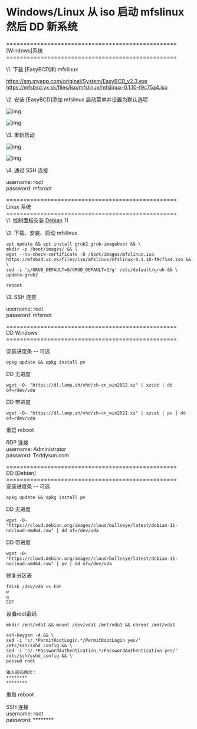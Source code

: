 # Windows/Linux 从 iso 启动 mfslinux 然后 DD 新系统

\=\=\=\=\=\=\=\=\=\=\=\=\=\=\=\=\=\=\=\=\=\=\=\=\=\=\=\=\=\=\=\=\=\=\=\=\=\=\=\=\=\=\=\=\=\=\=\=\=\=  
[Windows]系统  
\=\=\=\=\=\=\=\=\=\=\=\=\=\=\=\=\=\=\=\=\=\=\=\=\=\=\=\=\=\=\=\=\=\=\=\=\=\=\=\=\=\=\=\=\=\=\=\=\=\=  

\1. 下载 [EasyBCD]和 mfslinux

https://sm.myapp.com/original/System/EasyBCD_v2.3.exe  
https://mfsbsd.vx.sk/files/iso/mfslinux/mfslinux-0.1.10-f9c75a4.iso  

\2. 安装 [EasyBCD]添加 mfslinux 启动菜单并设置为默认选项

![img](https://s2.loli.net/2022/10/06/1qZXRCcLTB2xEUl.png)



![img](https://s2.loli.net/2022/10/06/qmZOAbMxVDFy3PL.png)


\3. 重新启动

![img](https://s2.loli.net/2022/10/06/lXxSsnd5gM8RBtP.png)



![img](https://s2.loli.net/2022/10/06/l3p1zoDCAFNGIYy.png)


\4. 通过 SSH 连接

username: root  
password: mfsroot  

\=\=\=\=\=\=\=\=\=\=\=\=\=\=\=\=\=\=\=\=\=\=\=\=\=\=\=\=\=\=\=\=\=\=\=\=\=\=\=\=\=\=\=\=\=\=\=\=\=\=  
Linux 系统  
\=\=\=\=\=\=\=\=\=\=\=\=\=\=\=\=\=\=\=\=\=\=\=\=\=\=\=\=\=\=\=\=\=\=\=\=\=\=\=\=\=\=\=\=\=\=\=\=\=\=  
\1. 控制面板安装 [Debian](https://369369.xyz/host/data/Debian.html) 11

\2. 下载、安装、启动 mfslinux

```
apt update && apt install grub2 grub-imageboot && \
mkdir -p /boot/images/ && \
wget --no-check-certificate -O /boot/images/mfslinux.iso https://mfsbsd.vx.sk/files/iso/mfslinux/mfslinux-0.1.10-f9c75a4.iso && \
sed -i 's/GRUB_DEFAULT=0/GRUB_DEFAULT=2/g' /etc/default/grub && \
update-grub2

reboot
```


\3. SSH 连接

username: root  
password: mfsroot  

\=\=\=\=\=\=\=\=\=\=\=\=\=\=\=\=\=\=\=\=\=\=\=\=\=\=\=\=\=\=\=\=\=\=\=\=\=\=\=\=\=\=\=\=\=\=\=\=\=\=  
DD Windows  
\=\=\=\=\=\=\=\=\=\=\=\=\=\=\=\=\=\=\=\=\=\=\=\=\=\=\=\=\=\=\=\=\=\=\=\=\=\=\=\=\=\=\=\=\=\=\=\=\=\=  

安装进度条 -- 可选

```
opkg update && opkg install pv
```


DD 无进度

```
wget -O- "https://dl.lamp.sh/vhd/zh-cn_win2022.xz" | xzcat | dd of=/dev/vda
```


DD 带进度

```
wget -O- "https://dl.lamp.sh/vhd/zh-cn_win2022.xz" | xzcat | pv | dd of=/dev/vda
```


重启
reboot

RDP 连接  
username: Administrator  
password: Teddysun.com  

\=\=\=\=\=\=\=\=\=\=\=\=\=\=\=\=\=\=\=\=\=\=\=\=\=\=\=\=\=\=\=\=\=\=\=\=\=\=\=\=\=\=\=\=\=\=\=\=\=\=  
DD [Debian]  
\=\=\=\=\=\=\=\=\=\=\=\=\=\=\=\=\=\=\=\=\=\=\=\=\=\=\=\=\=\=\=\=\=\=\=\=\=\=\=\=\=\=\=\=\=\=\=\=\=\=  
安装进度条 -- 可选

```
opkg update && opkg install pv
```


DD 无进度

```
wget -O- "https://cloud.debian.org/images/cloud/bullseye/latest/debian-11-nocloud-amd64.raw" | dd of=/dev/vda
```


DD 带进度

```
wget -O- "https://cloud.debian.org/images/cloud/bullseye/latest/debian-11-nocloud-amd64.raw" | pv | dd of=/dev/vda
```

修复分区表

```
fdisk /dev/vda << EOF
w
q
EOF
```


设置root密码

```
mkdir /mnt/vda1 && mount /dev/vda1 /mnt/vda1 && chroot /mnt/vda1
```

```
ssh-keygen -A && \
sed -i 's/.*PermitRootLogin.*/PermitRootLogin yes/' /etc/ssh/sshd_config && \
sed -i 's/.*PasswordAuthentication.*/PasswordAuthentication yes/' /etc/ssh/sshd_config && \
passwd root
```

```
输入密码两次：
********
********
```

重启
reboot

SSH 连接  
username: root  
password: ********
